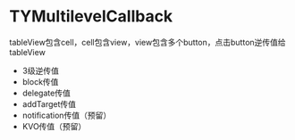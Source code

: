# TYMultilevelCallback
tableView包含cell，cell包含view，view包含多个button，点击button逆传值给tableView

* 3级逆传值
* block传值
* delegate传值
* addTarget传值
* notification传值（预留）
* KVO传值（预留）
